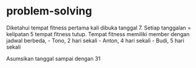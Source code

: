 # problem-solving

Diketahui tempat fitness pertama kali dibuka tanggal 7. Setiap tanggalan = kelipatan 5 tempat fitness tutup.
Tempat fitness memiliki member dengan jadwal berbeda,
    - Tono, 2 hari sekali
    - Anton, 4 hari sekali
    - Budi, 5 hari sekali

Asumsikan tanggal sampai dengan 31